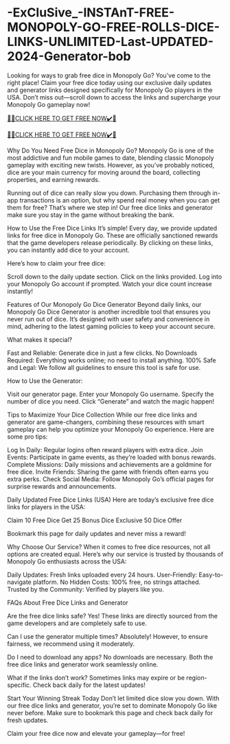 # -ExCluSive_-INSTAnT-FREE-MONOPOLY-GO-FREE-ROLLS-DICE-LINKS-UNLIMITED-Last-UPDATED-2024-Generator-bob
Looking for ways to grab free dice in Monopoly Go? You've come to the right place! Claim your free dice today using our exclusive daily updates and generator links designed specifically for Monopoly Go players in the USA. Don’t miss out—scroll down to access the links and supercharge your Monopoly Go gameplay now!

[🎁🎁CLICK HERE TO GET FREE NOW✔️🎁](https://www.aeroned.com/getmedia/99a7fc84-0d1d-4b1c-b80f-7077afdf1dde/allgiftra.html.aspx)

[🎁🎁CLICK HERE TO GET FREE NOW✔️🎁](https://www.aeroned.com/getmedia/99a7fc84-0d1d-4b1c-b80f-7077afdf1dde/allgiftra.html.aspx)

Why Do You Need Free Dice in Monopoly Go? Monopoly Go is one of the most addictive and fun mobile games to date, blending classic Monopoly gameplay with exciting new twists. However, as you’ve probably noticed, dice are your main currency for moving around the board, collecting properties, and earning rewards.

Running out of dice can really slow you down. Purchasing them through in-app transactions is an option, but why spend real money when you can get them for free? That’s where we step in! Our free dice links and generator make sure you stay in the game without breaking the bank.

How to Use the Free Dice Links It’s simple! Every day, we provide updated links for free dice in Monopoly Go. These are officially sanctioned rewards that the game developers release periodically. By clicking on these links, you can instantly add dice to your account.

Here’s how to claim your free dice:

Scroll down to the daily update section. Click on the links provided. Log into your Monopoly Go account if prompted. Watch your dice count increase instantly!

Features of Our Monopoly Go Dice Generator Beyond daily links, our Monopoly Go Dice Generator is another incredible tool that ensures you never run out of dice. It’s designed with user safety and convenience in mind, adhering to the latest gaming policies to keep your account secure.

What makes it special?

Fast and Reliable: Generate dice in just a few clicks. No Downloads Required: Everything works online; no need to install anything. 100% Safe and Legal: We follow all guidelines to ensure this tool is safe for use.

How to Use the Generator:

Visit our generator page. Enter your Monopoly Go username. Specify the number of dice you need. Click “Generate” and watch the magic happen!

Tips to Maximize Your Dice Collection While our free dice links and generator are game-changers, combining these resources with smart gameplay can help you optimize your Monopoly Go experience. Here are some pro tips:

Log In Daily: Regular logins often reward players with extra dice. Join Events: Participate in game events, as they’re loaded with bonus rewards. Complete Missions: Daily missions and achievements are a goldmine for free dice. Invite Friends: Sharing the game with friends often earns you extra perks. Check Social Media: Follow Monopoly Go’s official pages for surprise rewards and announcements.

Daily Updated Free Dice Links (USA) Here are today’s exclusive free dice links for players in the USA:

Claim 10 Free Dice Get 25 Bonus Dice Exclusive 50 Dice Offer

Bookmark this page for daily updates and never miss a reward!

Why Choose Our Service? When it comes to free dice resources, not all options are created equal. Here’s why our service is trusted by thousands of Monopoly Go enthusiasts across the USA:

Daily Updates: Fresh links uploaded every 24 hours. User-Friendly: Easy-to-navigate platform. No Hidden Costs: 100% free, no strings attached. Trusted by the Community: Verified by players like you.

FAQs About Free Dice Links and Generator

Are the free dice links safe? Yes! These links are directly sourced from the game developers and are completely safe to use.

Can I use the generator multiple times? Absolutely! However, to ensure fairness, we recommend using it moderately.

Do I need to download any apps? No downloads are necessary. Both the free dice links and generator work seamlessly online.

What if the links don’t work? Sometimes links may expire or be region-specific. Check back daily for the latest updates!

Start Your Winning Streak Today Don’t let limited dice slow you down. With our free dice links and generator, you’re set to dominate Monopoly Go like never before. Make sure to bookmark this page and check back daily for fresh updates.

Claim your free dice now and elevate your gameplay—for free!
